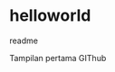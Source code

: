 # helloworld
readme
<html>
  <head>
      </head>
  <body>
    <p>Tampilan pertama GIThub</p>
  </body>
</html>
  
